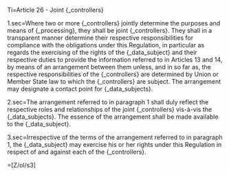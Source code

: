 Ti=Article 26 - Joint {_controllers}

1.sec=Where two or more {_controllers} jointly determine the purposes and means of {_processing}, they shall be joint {_controllers}. They shall in a transparent manner determine their respective responsibilities for compliance with the obligations under this Regulation, in particular as regards the exercising of the rights of the {_data_subject} and their respective duties to provide the information referred to in Articles 13 and 14, by means of an arrangement between them unless, and in so far as, the respective responsibilities of the {_controllers} are determined by Union or Member State law to which the {_controllers} are subject. The arrangement may designate a contact point for {_data_subjects}.

2.sec=The arrangement referred to in paragraph 1 shall duly reflect the respective roles and relationships of the joint {_controllers} vis-à-vis the {_data_subjects}. The essence of the arrangement shall be made available to the {_data_subject}.

3.sec=Irrespective of the terms of the arrangement referred to in paragraph 1, the {_data_subject} may exercise his or her rights under this Regulation in respect of and against each of the {_controllers}.

=[Z/ol/s3]

